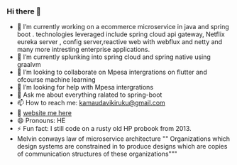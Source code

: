 ### Hi there  👋

- 🔭 I’m currently working on a ecommerce microservice in java and spring boot . technologies leveraged include spring cloud api gateway, Netflix eureka server , config server,reactive web with webflux and netty and many more intresting enterprise applications.
- 🌱 I’m currently splunking into spring cloud and spring native using graalvm
- 👯 I’m looking to collaborate on Mpesa intergrations on flutter and ofcourse machine learning 
- 🤔 I’m looking for help with Mpesa intergrations
- 💬 Ask me about everything ralated to spring-boot 
- 📫 How to reach me: kamaudavikiruku@gmail.com
- 📡 [website me here](kamaadev.surge.sh)
- 😄 Pronouns: HE
- ⚡ Fun fact: I still code on a rusty old HP probook from 2013.
- Melvin conways law of microservice architecture "" Organizations which design systems  are constrained in to produce designs which are copies of communication structures of these organizations"""

